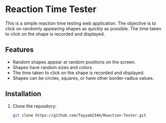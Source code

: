 # Reaction Time Tester

This is a simple reaction time testing web application. The objective is to click on randomly appearing shapes as quickly as possible. The time taken to click on the shape is recorded and displayed.

## Features

- Random shapes appear at random positions on the screen.
- Shapes have random sizes and colors.
- The time taken to click on the shape is recorded and displayed.
- Shapes can be circles, squares, or have other border-radius values.

## Installation

1. Clone the repository:
   ```bash
   git clone https://github.com/Tayyab2344/Reaction-Tester.git
